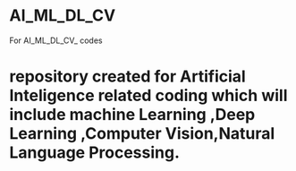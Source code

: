 # AI_ML_DL_CV
For AI_ML_DL_CV_ codes
# repository created for Artificial Inteligence related coding which will include machine Learning ,Deep Learning ,Computer Vision,Natural Language Processing.
